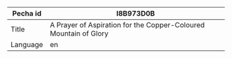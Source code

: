 |Pecha id | I8B973D0B
| --- | --- 
|Title | A Prayer of Aspiration for the Copper-Coloured Mountain of Glory 
|Language | en
